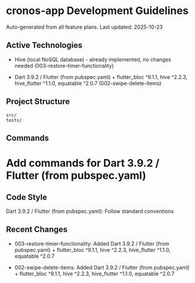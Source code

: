 # cronos-app Development Guidelines

Auto-generated from all feature plans. Last updated: 2025-10-23

## Active Technologies
- Hive (local NoSQL database) - already implemented, no changes needed (003-restore-timer-functionality)

- Dart 3.9.2 / Flutter (from pubspec.yaml) + flutter_bloc ^9.1.1, hive ^2.2.3, hive_flutter ^1.1.0, equatable ^2.0.7 (002-swipe-delete-items)

## Project Structure

```text
src/
tests/
```

## Commands

# Add commands for Dart 3.9.2 / Flutter (from pubspec.yaml)

## Code Style

Dart 3.9.2 / Flutter (from pubspec.yaml): Follow standard conventions

## Recent Changes
- 003-restore-timer-functionality: Added Dart 3.9.2 / Flutter (from pubspec.yaml) + flutter_bloc ^9.1.1, hive ^2.2.3, hive_flutter ^1.1.0, equatable ^2.0.7

- 002-swipe-delete-items: Added Dart 3.9.2 / Flutter (from pubspec.yaml) + flutter_bloc ^9.1.1, hive ^2.2.3, hive_flutter ^1.1.0, equatable ^2.0.7

<!-- MANUAL ADDITIONS START -->
<!-- MANUAL ADDITIONS END -->
